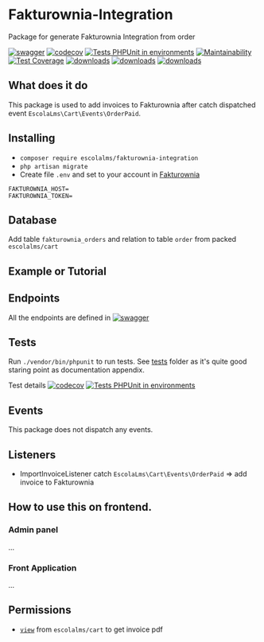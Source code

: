 # Fakturownia-Integration

Package for generate Fakturownia Integration from order

[![swagger](https://img.shields.io/badge/documentation-swagger-green)](https://escolalms.github.io/Fakturownia-Integration/)
[![codecov](https://codecov.io/gh/EscolaLMS/Fakturownia-Integration/branch/main/graph/badge.svg?token=O91FHNKI6R)](https://codecov.io/gh/EscolaLMS/Fakturownia-Integration)
[![Tests PHPUnit in environments](https://github.com/EscolaLMS/Fakturownia-Integration/actions/workflows/test.yml/badge.svg)](https://github.com/EscolaLMS/Fakturownia-Integration/actions/workflows/test.yml)
[![Maintainability](https://api.codeclimate.com/v1/badges/60eb83351d2d550c15cb/maintainability)](https://codeclimate.com/github/EscolaLMS/Fakturownia-Integration/maintainability)
[![Test Coverage](https://api.codeclimate.com/v1/badges/60eb83351d2d550c15cb/test_coverage)](https://codeclimate.com/github/EscolaLMS/Fakturownia-Integration/test_coverage)
[![downloads](https://img.shields.io/packagist/dt/escolalms/Fakturownia-Integration)](https://packagist.org/packages/escolalms/Fakturownia-Integration)
[![downloads](https://img.shields.io/packagist/v/escolalms/Fakturownia-Integration)](https://packagist.org/packages/escolalms/Fakturownia-Integration)
[![downloads](https://img.shields.io/packagist/l/escolalms/Fakturownia-Integration)](https://packagist.org/packages/escolalms/Fakturownia-Integration)

## What does it do

This package is used to add invoices to Fakturownia after catch dispatched event `EscolaLms\Cart\Events\OrderPaid`.

## Installing

- `composer require escolalms/fakturownia-integration`
- `php artisan migrate`
- Create file `.env` and set to your account in <a href="https://fakturownia.pl" target="_blank">Fakturownia</a>
```
FAKTUROWNIA_HOST=
FAKTUROWNIA_TOKEN=
```

## Database

Add table `fakturownia_orders` and relation to table `order` from packed `escolalms/cart`

## Example or Tutorial


## Endpoints

All the endpoints are defined in [![swagger](https://img.shields.io/badge/documentation-swagger-green)](https://escolalms.github.io/Fakturownia-Integration/)

## Tests

Run `./vendor/bin/phpunit` to run tests. See [tests](https://raw.githubusercontent.com/EscolaLMS/Fakturownia-Integration/main/tests) folder as it's quite good staring point as documentation appendix.

Test details [![codecov](https://codecov.io/gh/EscolaLMS/Fakturownia-Integration/branch/main/graph/badge.svg?token=O91FHNKI6R)](https://codecov.io/gh/EscolaLMS/Fakturownia-Integration) [![Tests PHPUnit in environments](https://github.com/EscolaLMS/Fakturownia-Integration/actions/workflows/test.yml/badge.svg)](https://github.com/EscolaLMS/Fakturownia-Integration/actions/workflows/test.yml)

## Events

This package does not dispatch any events.

## Listeners

- ImportInvoiceListener catch `EscolaLms\Cart\Events\OrderPaid` => add invoice to Fakturownia

## How to use this on frontend.

### Admin panel

...

### Front Application

...

## Permissions

- <a href="https://i.imgur.com/AoXsisJ.png">`view`</a> from `escolalms/cart` to get invoice pdf

